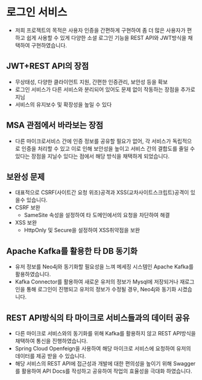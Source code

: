 # 로그인 서비스
- 저희 프로젝트의 목적은 사용자 인증을 간편하게 구현하여 좀 더 많은 사용자가 편하고 쉽게 사용할 수 있게 다양한 소셜 로그인 기능을 REST API와 JWT방식을 채택하여 구현하였습니다.

## JWT+REST API의 장점
- 무상태성, 다양한 클라이언트 지원, 간편한 인증관리, 보안성 등을 확보
- 로그인 서비스가 다른 서비스와 분리되어 있어도 문제 없이 작동하는 장점을 추가로 지님
- 서비스의 유지보수 및 확장성을 높일 수 있다

## MSA 관점에서 바라보는 장점
- 다른 마이크로서비스 간에 인증 정보를 공유할 필요가 없어, 각 서비스가 독립적으로 인증을 처리할 수 있고 이로 인해 보안성을 높이고 서비스 간의 결합도를 줄일 수 있다는 장점을 지닐수 있다는 점에서 해당 방식을 채택하게 되었습니다.

## 보완성 문제
- 대표적으로 CSRF(사이트간 요청 위조)공격과 XSS(교차사이트스크립트)공격이 있을수 있습니다.
- CSRF 보완
  - SameSite 속성을 설정하여 타 도메인에서의 요청을 차단하여 해결
- XSS 보완
  - HttpOnly 및 Secure을 설정하여 XSS취약점을 보완

## Apache Kafka를 활용한 타 DB 동기화
- 유저 정보를 Neo4j와 동기화할 필요성을 느껴 메세징 시스템인 Apache Kafka를 활용하였습니다.
- Kafka Connector를 활용하여 새로운 유저의 정보가 Mysql에 저장되거나 재로그인을 통해 로그인이 진행되고 유저의 정보가 수정될 경우, Neo4j와 동기화 시켰습니다.

## REST API방식의 타 마이크로 서비스들과의 데이터 공유
- 다른 마이크로 서비스와의 동기화를 위해 Kafka를 활용하지 않고 REST API방식을 채택하여 통신을 진행하였습니다.
- Spring Cloud Openfeign을 사용하여 해당 마이크로 서비스에 요청하여 유저의 데이터를 제공 받을 수 있습니다.
- 해당 서비스의 REST API에 접근성과 개발에 대한 편의성을 높이기 위해 Swagger를 활용하여 API Docs를 작성하고 공유하여 작업의 효율성을 극대화 하였습니다.
